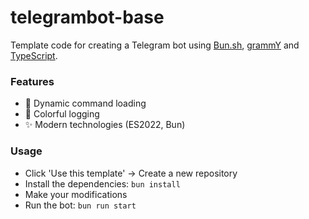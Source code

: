 # telegrambot-base

Template code for creating a Telegram bot using [Bun.sh](https://bun.sh/), [grammY](https://grammy.dev/) and [TypeScript](https://www.typescriptlang.org/).

### Features
- 🧨 Dynamic command loading
- 🎨 Colorful logging
- ✨ Modern technologies (ES2022, Bun)

### Usage
- Click 'Use this template' -> Create a new repository
- Install the dependencies: `bun install`
- Make your modifications
- Run the bot: `bun run start`
